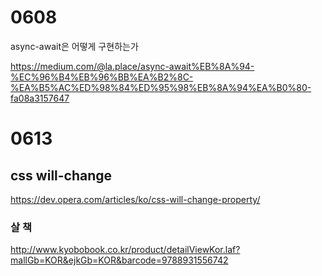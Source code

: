 # 0608

async-await은 어떻게 구현하는가

https://medium.com/@la.place/async-await%EB%8A%94-%EC%96%B4%EB%96%BB%EA%B2%8C-%EA%B5%AC%ED%98%84%ED%95%98%EB%8A%94%EA%B0%80-fa08a3157647



# 0613

## css will-change

https://dev.opera.com/articles/ko/css-will-change-property/



### 살 책

http://www.kyobobook.co.kr/product/detailViewKor.laf?mallGb=KOR&ejkGb=KOR&barcode=9788931556742